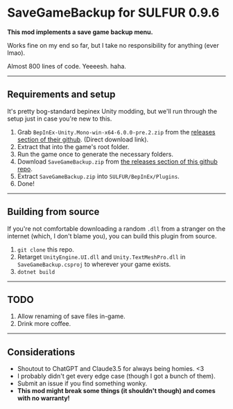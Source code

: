 # SaveGameBackup for SULFUR 0.9.6

**This mod implements a save game backup menu.**

Works fine on my end so far, but I take no responsibility for anything (ever lmao).

Almost 800 lines of code. Yeeeesh. haha.

---

## Requirements and setup

It's pretty bog-standard bepinex Unity modding, but we'll run through the setup just in case you're new to this.

1. Grab `BepInEx-Unity.Mono-win-x64-6.0.0-pre.2.zip` from the [releases section of their github](https://github.com/BepInEx/BepInEx/releases/download/v6.0.0-pre.2/BepInEx-Unity.Mono-win-x64-6.0.0-pre.2.zip). (Direct download link).
2. Extract that into the game's root folder.
3. Run the game once to generate the necessary folders.
4. Download `SaveGameBackup.zip` from [the releases section of this github repo](https://github.com/remghoost/SaveGameBackup/releases/).
5. Extract `SaveGameBackup.zip` into `SULFUR/BepInEx/Plugins`.
6. Done!

---
## Building from source

If you're not comfortable downloading a random `.dll` from a stranger on the internet (which, I don't blame you), you can build this plugin from source.

1. `git clone` this repo.
2. Retarget `UnityEngine.UI.dll` and `Unity.TextMeshPro.dll` in `SaveGameBackup.csproj` to wherever your game exists.
3. `dotnet build`

---
## TODO
1. Allow renaming of save files in-game.
2. Drink more coffee.
---
## Considerations
- Shoutout to ChatGPT and Claude3.5 for always being homies. <3
- I probably didn't get every edge case (though I got a bunch of them). 
- Submit an issue if you find something wonky.
- **This mod might break some things (it shouldn't though) and comes with no warranty!**